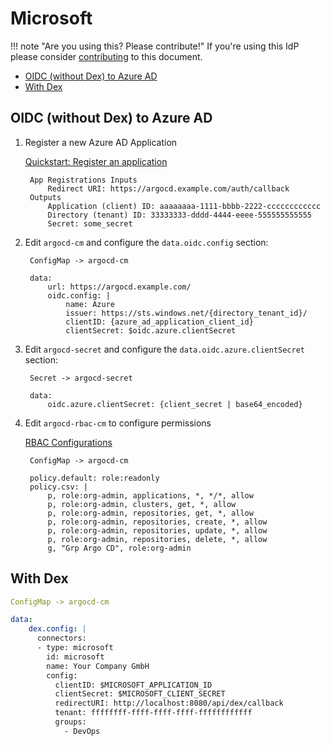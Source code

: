 # Microsoft

!!! note "Are you using this? Please contribute!"
    If you're using this IdP please consider [contributing](../../developer-guide/site.md) to this document.

* [OIDC (without Dex) to Azure AD](#oidc-without-dex-to-azure-ad)
* [With Dex](#with-dex)

## OIDC (without Dex) to Azure AD

1. Register a new Azure AD Application

    [Quickstart: Register an application](https://docs.microsoft.com/en-us/azure/active-directory/develop/quickstart-register-app)

        App Registrations Inputs
            Redirect URI: https://argocd.example.com/auth/callback
        Outputs
            Application (client) ID: aaaaaaaa-1111-bbbb-2222-cccccccccccc
            Directory (tenant) ID: 33333333-dddd-4444-eeee-555555555555
            Secret: some_secret

2. Edit `argocd-cm` and configure the `data.oidc.config` section:

        ConfigMap -> argocd-cm
        
        data:
            url: https://argocd.example.com/
            oidc.config: |
                name: Azure
                issuer: https://sts.windows.net/{directory_tenant_id}/
                clientID: {azure_ad_application_client_id}
                clientSecret: $oidc.azure.clientSecret

3. Edit `argocd-secret` and configure the `data.oidc.azure.clientSecret` section:

        Secret -> argocd-secret
        
        data:
            oidc.azure.clientSecret: {client_secret | base64_encoded}

4. Edit `argocd-rbac-cm` to configure permissions

    [RBAC Configurations](../rbac.md)

        ConfigMap -> argocd-cm

        policy.default: role:readonly
        policy.csv: |
            p, role:org-admin, applications, *, */*, allow
            p, role:org-admin, clusters, get, *, allow
            p, role:org-admin, repositories, get, *, allow
            p, role:org-admin, repositories, create, *, allow
            p, role:org-admin, repositories, update, *, allow
            p, role:org-admin, repositories, delete, *, allow
            g, "Grp Argo CD", role:org-admin


## With Dex

```yaml
ConfigMap -> argocd-cm

data:
    dex.config: |
      connectors:
      - type: microsoft
        id: microsoft
        name: Your Company GmbH
        config:
          clientID: $MICROSOFT_APPLICATION_ID
          clientSecret: $MICROSOFT_CLIENT_SECRET
          redirectURI: http://localhost:8080/api/dex/callback
          tenant: ffffffff-ffff-ffff-ffff-ffffffffffff
          groups: 
            - DevOps
```
